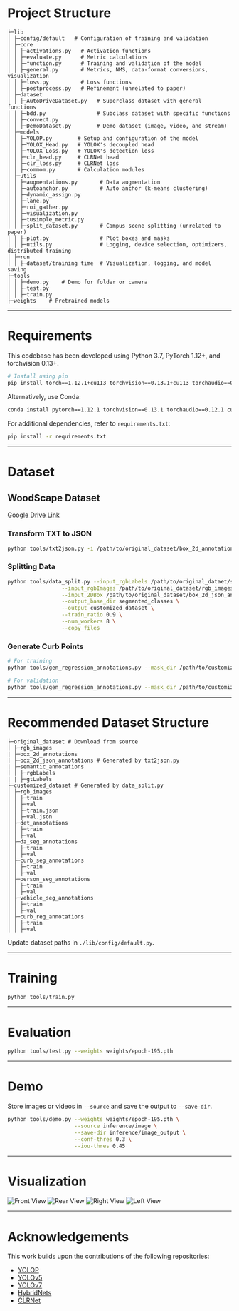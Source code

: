 # Project Structure

```plaintext
├─lib
│ ├─config/default   # Configuration of training and validation
│ ├─core    
│ │ ├─activations.py   # Activation functions
│ │ ├─evaluate.py      # Metric calculations
│ │ ├─function.py      # Training and validation of the model
│ │ ├─general.py       # Metrics, NMS, data-format conversions, visualization
│ │ ├─loss.py          # Loss functions
│ │ ├─postprocess.py   # Refinement (unrelated to paper)
│ ├─dataset
│ │ ├─AutoDriveDataset.py   # Superclass dataset with general functions
│ │ ├─bdd.py                # Subclass dataset with specific functions
│ │ ├─convect.py 
│ │ ├─DemoDataset.py        # Demo dataset (image, video, and stream)
│ ├─models
│ │ ├─YOLOP.py        # Setup and configuration of the model
│ │ ├─YOLOX_Head.py   # YOLOX's decoupled head
│ │ ├─YOLOX_Loss.py   # YOLOX's detection loss
│ │ ├─clr_head.py     # CLRNet head
│ │ ├─clr_loss.py     # CLRNet loss
│ │ ├─commom.py       # Calculation modules
│ ├─utils
│ │ ├─augmentations.py       # Data augmentation
│ │ ├─autoanchor.py          # Auto anchor (k-means clustering)
│ │ ├─dynamic_assign.py
│ │ ├─lane.py
│ │ ├─roi_gather.py
│ │ ├─visualization.py
│ │ ├─tusimple_metric.py
│ │ ├─split_dataset.py       # Campus scene splitting (unrelated to paper)
│ │ ├─plot.py                # Plot boxes and masks
│ │ ├─utils.py               # Logging, device selection, optimizers, distributed training
│ ├─run
│ │ ├─dataset/training time  # Visualization, logging, and model saving
├─tools
│ │ ├─demo.py    # Demo for folder or camera
│ │ ├─test.py    
│ │ ├─train.py    
├─weights    # Pretrained models
```

---

# Requirements

This codebase has been developed using Python 3.7, PyTorch 1.12+, and torchvision 0.13+.

```bash
# Install using pip
pip install torch==1.12.1+cu113 torchvision==0.13.1+cu113 torchaudio==0.12.1 --extra-index-url https://download.pytorch.org/whl/cu113
```

Alternatively, use Conda:

```bash
conda install pytorch==1.12.1 torchvision==0.13.1 torchaudio==0.12.1 cudatoolkit=11.3 -c pytorch
```

For additional dependencies, refer to `requirements.txt`:

```bash
pip install -r requirements.txt
```

---

# Dataset

## WoodScape Dataset

[Google Drive Link](https://drive.google.com/drive/folders/1ltj1QSNQJhThv8DVemM_l-G-GIH3JjMb)

### Transform TXT to JSON

```bash
python tools/txt2json.py -i /path/to/original_dataset/box_2d_annotations -o /path/to/original_dataset/box_2d_json_annotations
```

### Splitting Data

```bash
python tools/data_split.py --input_rgbLabels /path/to/original_dataet/semantic_annotations/rgbLabels \
                 --input_rgbImages /path/to/original_dataset/rgb_images \
                 --input_2DBox /path/to/original_dataset/box_2d_json_annotations \
                 --output_base_dir segmented_classes \
                 --output customized_dataset \
                 --train_ratio 0.9 \
                 --num_workers 8 \
                 --copy_files
```

### Generate Curb Points

```bash
# For training
python tools/gen_regression_annotations.py --mask_dir /path/to/customized_dataset/curb_seg_annotations/train/ --image_dir /path/to/customized_dataset/rgb_images/train/ --output_json /path/to/customized_dataset/rgb_images/train.json

# For validation
python tools/gen_regression_annotations.py --mask_dir /path/to/customized_dataset/curb_seg_annotations/val/ --image_dir /path/to/customized_dataset/rgb_images/val/ --output_json /path/to/customized_dataset/rgb_images/val.json
```

---

# Recommended Dataset Structure

```plaintext
├─original_dataset # Download from source
| ├─rgb_images
| ├─box_2d_annotations
| ├─box_2d_json_annotations # Generated by txt2json.py
| ├─semantic_annotations
| │ ├─rgbLabels
| | ├─gtLabels
├─customized_dataset # Generated by data_split.py
│ ├─rgb_images
│ │ ├─train
│ │ ├─val
│ │ ├─train.json
│ │ ├─val.json
│ ├─det_annotations
│ │ ├─train
│ │ ├─val
│ ├─da_seg_annotations
│ │ ├─train
│ │ ├─val
│ ├─curb_seg_annotations
│ │ ├─train
│ │ ├─val
│ ├─person_seg_annotations
│ │ ├─train
│ │ ├─val
│ ├─vehicle_seg_annotations
│ │ ├─train
│ │ ├─val
│ ├─curb_reg_annotations
│ │ ├─train
│ │ ├─val
```

Update dataset paths in `./lib/config/default.py`.

---

# Training

```bash
python tools/train.py
```

---

# Evaluation

```bash
python tools/test.py --weights weights/epoch-195.pth
```

---

# Demo

Store images or videos in `--source` and save the output to `--save-dir`.

```bash
python tools/demo.py --weights weights/epoch-195.pth \
                     --source inference/image \
                     --save-dir inference/image_output \
                     --conf-thres 0.3 \
                     --iou-thres 0.45
```

---

# Visualization

![Front View](images/00059_FV.png)
![Rear View](images/00607_RV.png)
![Right View](images/00281_MVR.png)
![Left View](images/00536_MVL.png)

---

# Acknowledgements

This work builds upon the contributions of the following repositories:

- [YOLOP](https://github.com/hustvl/YOLOP)
- [YOLOv5](https://github.com/ultralytics/yolov5)
- [YOLOv7](https://github.com/WongKinYiu/yolov7)
- [HybridNets](https://github.com/datvuthanh/HybridNets)
- [CLRNet](https://github.com/Turoad/CLRNet)
